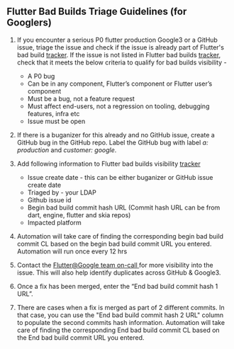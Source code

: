## Flutter Bad Builds Triage Guidelines (for Googlers)

1. If you encounter a serious P0 flutter production Google3 or a GitHub issue,
   triage the issue and check if the issue is already part of Flutter's bad
   build [tracker](http://go/flutter-bad-builds). If the issue is not listed in
   Flutter bad builds [tracker](http://go/flutter-bad-builds), check that it
   meets the below criteria to qualify for bad builds visibility -

   - A P0 bug
   - Can be in any component, Flutter’s component or Flutter user’s component
   - Must be a bug, not a feature request
   - Must affect end-users, not a regression on tooling, debugging features,
     infra etc
   - Issue must be open

1. If there is a buganizer for this already and no GitHub issue, create a GitHub
   bug in the GitHub repo. Label the GitHub bug with label _a: production_ and
   _customer: google_.

1. Add following information to Flutter bad builds visibility
   [tracker](http://go/flutter-bad-builds)

   - Issue create date - this can be either buganizer or GitHub issue create
     date
   - Triaged by - your LDAP
   - Github issue id
   - Begin bad build commit hash URL (Commit hash URL can be from dart, engine,
     flutter and skia repos)
   - Impacted platform

1. Automation will take care of finding the corresponding begin bad build commit
   CL based on the begin bad build commit URL you entered. Automation will run
   once every 12 hrs

1. Contact the
   [Flutter@Google team on-call ](https://rotations.corp.google.com/rotation/5644450090975232)
   for more visibility into the issue. This will also help identify duplicates
   across GitHub & Google3.

1. Once a fix has been merged, enter the “End bad build commit hash 1 URL”.

1. There are cases when a fix is merged as part of 2 different commits. In that
   case, you can use the "End bad build commit hash 2 URL" column to populate
   the second commits hash information. Automation will take care of finding the
   corresponding End bad build commit CL based on the End bad build commit URL
   you entered.
